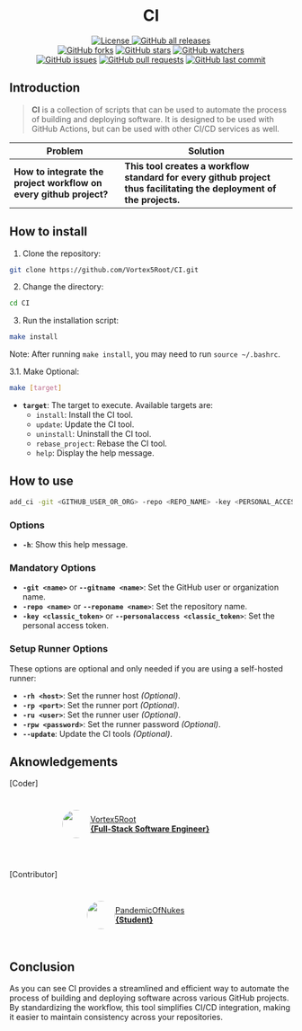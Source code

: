 <h1 align="center">CI</h1>
<p align="center">
    <a href="https://github.com/Vortex5Root/CI/blob/master/LICENSE"><img src="https://img.shields.io/github/license/Vortex5Root/CI.svg" alt="License">
    <a href="https://github.com/Vortex5Root/CI/releases"><img src="https://img.shields.io/github/downloads/Vortex5Root/CI/total.svg" alt="GitHub all releases"></a><br>
    <a href="https://github.com/Vortex5Root/CI/network"><img src="https://img.shields.io/github/forks/Vortex5Root/CI.svg" alt="GitHub forks"></a>
    <a href="https://github.com/Vortex5Root/CI/stargazers"><img src="https://img.shields.io/github/stars/Vortex5Root/CI.svg" alt="GitHub stars"></a>
    <a href="https://github.com/Vortex5Root/CI/watchers"><img src="https://img.shields.io/github/watchers/Vortex5Root/CI.svg" alt="GitHub watchers"></a><br>
    <a href="https://github.com/Vortex5Root/CI/issues"><img src="https://img.shields.io/github/issues/Vortex5Root/CI.svg" alt="GitHub issues"></a>
    <a href="https://github.com/Vortex5Root/CI/pulls"><img src="https://img.shields.io/github/issues-pr/Vortex5Root/CI.svg" alt="GitHub pull requests"></a>
    <a href="https://github.com/Vortex5Root/CI/commits/master"><img src="https://img.shields.io/github/last-commit/Vortex5Root/CI.svg" alt="GitHub last commit"></a>
</p>

## Introduction

> **CI** is a collection of scripts that can be used to automate the process of building and deploying software. It is designed to be used with GitHub Actions, but can be used with other CI/CD services as well.

| Problem | Solution |
| --- | --- |
| **How to integrate the project workflow on every github project?** | **This tool creates a workflow standard for every github project thus facilitating the deployment of the projects.** |

## How to install

1. Clone the repository:
```bash
git clone https://github.com/Vortex5Root/CI.git
```

2. Change the directory:
```bash
cd CI
```

3. Run the installation script:
```bash
make install
```
Note: After running `make install`, you may need to run `source ~/.bashrc`.

3.1. Make Optional:
```bash
make [target]
```
- **`target`**: The target to execute. Available targets are:
    - `install`: Install the CI tool.
    - `update`: Update the CI tool.
    - `uninstall`: Uninstall the CI tool.
    - `rebase_project`: Rebase the CI tool.
    - `help`: Display the help message.

## How to use

```bash
add_ci -git <GITHUB_USER_OR_ORG> -repo <REPO_NAME> -key <PERSONAL_ACCESS> [Runner-Options]
```
### Options

- **`-h`**: Show this help message.

### Mandatory Options

- **`-git <name>`** or **`--gitname <name>`**: Set the GitHub user or organization name.
- **`-repo <name>`** or **`--reponame <name>`**: Set the repository name.
- **`-key <classic_token>`** or **`--personalaccess <classic_token>`**: Set the personal access token.

### Setup Runner Options

These options are optional and only needed if you are using a self-hosted runner:

- **`-rh <host>`**: Set the runner host *(Optional)*.
- **`-rp <port>`**: Set the runner port *(Optional)*.
- **`-ru <user>`**: Set the runner user *(Optional)*.
- **`-rpw <password>`**: Set the runner password *(Optional)*.
- **`--update`**: Update the CI tools *(Optional)*.

## Aknowledgements

[Coder]

<a href="https://github.com/Vortex5Root">
    <div style="display: flex; justify-content: center; align-items: center; height: 100px; width: 450px;">
        <img src=https://avatars.githubusercontent.com/u/102427260?s=200&v=4 width=50 style="border-radius: 50%;">
        <a href="https://github.com/Vortex5Root">Vortex5Root <br><b>        {Full-Stack Software Engineer}</b></a>
    </div>
</a><br>

[Contributor]

<a href="https://github.com/PandemicOfNukes">
    <div style="display: flex; justify-content: center; align-items: center; height: 100px; width: 450px;">
        <img src=https://avatars.githubusercontent.com/u/59929476?s=200&v=4 width=50 style="border-radius: 50%;">
        <a href="https://github.com/PandemicOfNukes">PandemicOfNukes <br><b>        {Student}</b></a>
    </div>
</a>

## Conclusion
As you can see CI provides a streamlined and efficient way to automate the process of building and deploying software across various GitHub projects. By standardizing the workflow, this tool simplifies CI/CD integration, making it easier to maintain consistency across your repositories.
